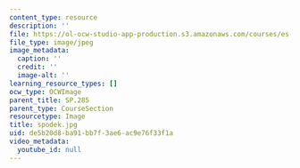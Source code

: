 ```yaml
---
content_type: resource
description: ''
file: https://ol-ocw-studio-app-production.s3.amazonaws.com/courses/es-293-lego-robotics-spring-2007/de5b20d8ba91bb7f3ae6ac9e76f33f1a_spodek.jpg
file_type: image/jpeg
image_metadata:
  caption: ''
  credit: ''
  image-alt: ''
learning_resource_types: []
ocw_type: OCWImage
parent_title: SP.285
parent_type: CourseSection
resourcetype: Image
title: spodek.jpg
uid: de5b20d8-ba91-bb7f-3ae6-ac9e76f33f1a
video_metadata:
  youtube_id: null
---
```

